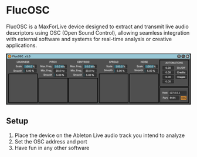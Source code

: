# FlucOSC

FlucOSC is a MaxForLive device designed to extract and transmit live audio descriptors using OSC (Open Sound Control), allowing seamless integration with external software and systems for real-time analysis or creative applications.

![Device](device.png)

## Setup

1. Place the device on the Ableton Live audio track you intend to analyze
2. Set the OSC address and port
3. Have fun in any other software
